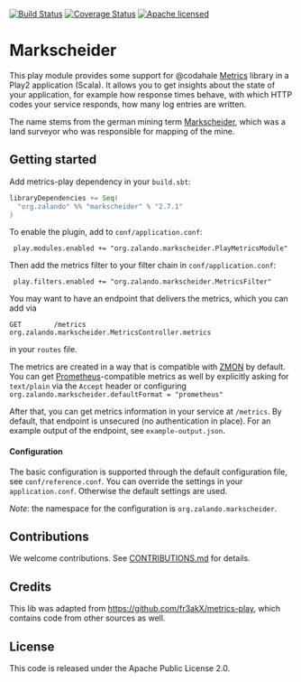 [![Build Status](https://travis-ci.org/zalando-incubator/markscheider.svg?branch=master)](https://travis-ci.org/zalando-incubator/markscheider)
[![Coverage Status](https://coveralls.io/repos/github/zalando-incubator/markscheider/badge.svg?branch=master)](https://coveralls.io/github/markscheider/markscheider?branch=master)
[![Apache licensed](https://img.shields.io/badge/license-Apache-green.svg)](https://raw.githubusercontent.com/zalando-incubator/markscheider/master/LICENSE)

# Markscheider

This play module provides some support for @codahale [Metrics](https://dropwizard.github.io/metrics/3.1.0/) library in a Play2 application (Scala).
It allows you to get insights about the state of your application, for example how response times behave, with which HTTP codes your service responds,
how many log entries are written.

The name stems from the german mining term [Markscheider](https://de.wikipedia.org/wiki/Markscheider), which was a land surveyor who was responsible
for mapping of the mine.

## Getting started

Add metrics-play dependency in your `build.sbt`:

```scala
libraryDependencies += Seq(
  "org.zalando" %% "markscheider" % "2.7.1"
)
```

To enable the plugin, add to `conf/application.conf`:

     play.modules.enabled += "org.zalando.markscheider.PlayMetricsModule"

Then add the metrics filter to your filter chain in `conf/application.conf`:

     play.filters.enabled += "org.zalando.markscheider.MetricsFilter"

You may want to have an endpoint that delivers the metrics, which you can add via

    GET        /metrics                        org.zalando.markscheider.MetricsController.metrics

in your `routes` file.

The metrics are created in a way that is compatible with [ZMON](https://github.com/zalando/zmon) by default.
You can get [Prometheus](https://prometheus.io/)-compatible metrics as well by explicitly asking for `text/plain`
via the `Accept` header or configuring `org.zalando.markscheider.defaultFormat = "prometheus"`

After that, you can get metrics information in your service at `/metrics`. By default, that endpoint is unsecured (no authentication in place).
For an example output of the endpoint, see `example-output.json`.


#### Configuration
The basic configuration is supported through the default configuration file, see `conf/reference.conf`. You can override
the settings in your `application.conf`. Otherwise the default settings are used.

_Note_: the namespace for the configuration is `org.zalando.markscheider`.

## Contributions

We welcome contributions. See [CONTRIBUTIONS.md](CONTRIBUTIONS.md) for details.

## Credits
This lib was adapted from https://github.com/fr3akX/metrics-play, which contains code from other sources as well.

## License
This code is released under the Apache Public License 2.0.
